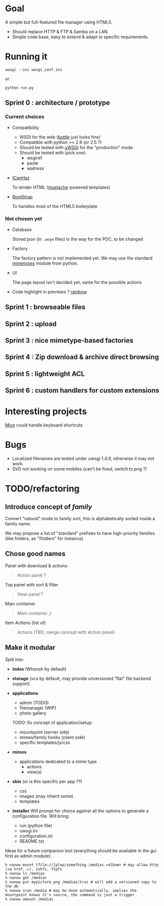 # Goal

A simple but full-featured file manager using HTML5.

- Should replace HTTP & FTP & Samba on a LAN.
- Simple code base, easy to extend & adapt to specific requirements.


# Running it

    uwsgi --ini uwsgi_conf.ini

or

    python run.py


## Sprint 0 : architecture / prototype

### Current choices

- Compatibility

    - WSGI for the web ([bottle](http://bottlepy.org/docs/dev/) just looks fine)
    - Compatible with python >= 2.6 (or 2.5 ?)
    - Should be tested with [uWSGI](http://projects.unbit.it/uwsgi/) for the "production" mode
    - Should be tested with (pick one):
        - wsgiref
        - paste
        - waitress

- [ICanHaz](http://icanhazjs.com/)

    To render HTML ([mustache](http://mustache.github.com/mustache.5.html)-powered templates)

- [BootStrap](http://twitter.github.io/bootstrap/)

    To handles most of the HTML5 boilerplate

### Not chosen yet

- Database

    Stored json (in `.weye` files) is the way for the POC, to be changed

- Factory

    The factory pattern is not implemented yet. We may use the standard [mimetypes](http://docs.python.org/2/library/mimetypes.html) module from python.

- UI
    
    The page layout isn't decided yet, same for the possible actions

- Code highlight in previews ? [rainbow](https://github.com/ccampbell/rainbow/)

## Sprint 1 : browseable files

## Sprint 2 : upload

## Sprint 3 : nice mimetype-based factories

## Sprint 4 : Zip download & archive direct browsing

## Sprint 5 : lightweight ACL

## Sprint 6 : custom handlers for custom extensions


# Interesting projects

[Mice](http://craig.is/killing/mice) could handle keyboard shortcuts

# Bugs

- Localized filenames are tested under uwsgi 1.4.9, otherwise it may not work
- SVG not working on some mobiles (can't be fixed, switch to png ?)

# TODO/refactoring

## Introduce concept of *family*

Convert "natural" mode to family sort, this is alphabetically sorted inside a family name.

We may propose a list of "standard" prefixes to have high-priority families (like folders, as "!folders" for instance).

## Chose good names

Panel with download & actions:
>  Action panel ?

Top panel with sort & filter
> View panel ?

Main container
> Main container ;)

Item Actions (list of)
> Actions (TBD, merge concept with *Action panel*)

## Make it modular

Split into:

- **index** (Whoosh by default)
- **storage** (vcs by default, may provide unversioned "flat" file backend support)
- **applications**
    - admin (TODO)
    - filemanager (WIP)
    - photo gallery
    
  _TODO_: fix concept of application/setup:
   - mountpoint (server side)
   - mimes/family hooks (client side)
   - specific templates/js/css


- **mimes**
    - applications dedicated to a mime type
        - actions
        - view(s)
- **skin** (or is this specific per app ??)
    - css
    - images (may inherit some)
    - templates
- **installer**
    Will prompt for choice against all the options to generate a configuration file.
    Will bring:
    - run (python file)
    - uwsgi.ini
    - configuration.ini
    - README.txt

Ideas for a future companion tool (everything should be available in the gui first as admin module):

    % nanow mount [file://]plop/something /medias <album> # may allow http (<a href..>), sshfs, ftpfs
    % nanow ls /medias
    % nanow get /medias
    % nanow put mypicture.png /medias/truc # will add a versioned copy to the db
    % nanow scan /media # may be done automatically, implies the mountpoint knows it's source, the command is just a trigger
    % nanow umount /medias

